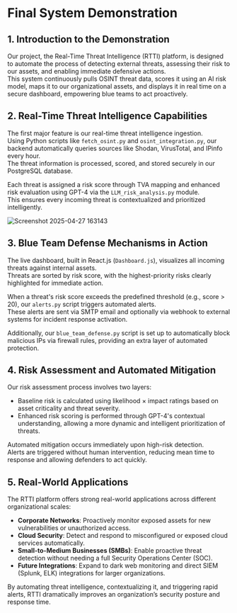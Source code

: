 # Final System Demonstration

## 1. Introduction to the Demonstration

Our project, the Real-Time Threat Intelligence (RTTI) platform, is designed to automate the process of detecting external threats, assessing their risk to our assets, and enabling immediate defensive actions.  
This system continuously pulls OSINT threat data, scores it using an AI risk model, maps it to our organizational assets, and displays it in real time on a secure dashboard, empowering blue teams to act proactively.

## 2. Real-Time Threat Intelligence Capabilities

The first major feature is our real-time threat intelligence ingestion.  
Using Python scripts like `fetch_osint.py` and `osint_integration.py`, our backend automatically queries sources like Shodan, VirusTotal, and IPinfo every hour.  
The threat information is processed, scored, and stored securely in our PostgreSQL database.

Each threat is assigned a risk score through TVA mapping and enhanced risk evaluation using GPT-4 via the `LLM_risk_analysis.py` module.  
This ensures every incoming threat is contextualized and prioritized intelligently.

![Screenshot 2025-04-27 163143](https://github.com/user-attachments/assets/80b6f16b-e685-448f-964f-72d556bbc5d8)


## 3. Blue Team Defense Mechanisms in Action

The live dashboard, built in React.js (`Dashboard.js`), visualizes all incoming threats against internal assets.  
Threats are sorted by risk score, with the highest-priority risks clearly highlighted for immediate action.

When a threat's risk score exceeds the predefined threshold (e.g., score > 20), our `alerts.py` script triggers automated alerts.  
These alerts are sent via SMTP email and optionally via webhook to external systems for incident response activation.

Additionally, our `blue_team_defense.py` script is set up to automatically block malicious IPs via firewall rules, providing an extra layer of automated protection.  

## 4. Risk Assessment and Automated Mitigation

Our risk assessment process involves two layers:  
- Baseline risk is calculated using likelihood × impact ratings based on asset criticality and threat severity.  
- Enhanced risk scoring is performed through GPT-4's contextual understanding, allowing a more dynamic and intelligent prioritization of threats.

Automated mitigation occurs immediately upon high-risk detection.  
Alerts are triggered without human intervention, reducing mean time to response and allowing defenders to act quickly.

## 5. Real-World Applications

The RTTI platform offers strong real-world applications across different organizational scales:

- **Corporate Networks**: Proactively monitor exposed assets for new vulnerabilities or unauthorized access.  
- **Cloud Security**: Detect and respond to misconfigured or exposed cloud services automatically.  
- **Small-to-Medium Businesses (SMBs)**: Enable proactive threat detection without needing a full Security Operations Center (SOC).  
- **Future Integrations**: Expand to dark web monitoring and direct SIEM (Splunk, ELK) integrations for larger organizations.

By automating threat intelligence, contextualizing it, and triggering rapid alerts, RTTI dramatically improves an organization’s security posture and response time.
